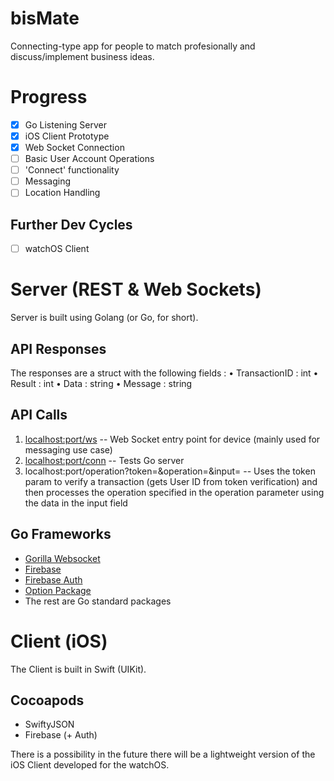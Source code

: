 # bisMate
Connecting-type app for people to match profesionally and discuss/implement business ideas. 

# Progress
- [x] Go Listening Server
- [x] iOS Client Prototype
- [x] Web Socket Connection
- [ ] Basic User Account Operations
- [ ] 'Connect' functionality
- [ ] Messaging
- [ ] Location Handling

## Further Dev Cycles
- [ ] watchOS Client

# Server (REST & Web Sockets)
Server is built using Golang (or Go, for short).

## API Responses
The responses are a struct with the following fields :
• TransactionID : int
• Result : int
• Data : string
• Message : string

## API Calls
1. [localhost:port/ws]("http://localhost:8000/ws") -- Web Socket entry point for device (mainly used for messaging use case)
2. [localhost:port/conn]("http://localhost:8000/conn") -- Tests Go server 
3. localhost:port/operation?token=<String>&operation=<String>&input=<String> -- Uses the token param to verify a transaction (gets User ID from token verification) and then processes the operation specified in the operation parameter using the data in the input field

## Go Frameworks 
- [Gorilla Websocket]("https://github.com/gorilla/websocket")
- [Firebase]("https://firebase.google.com/go")
- [Firebase Auth]("https://firebase.google.com/go/auth")
- [Option Package]("https://google.golang.org/api/option")
- The rest are Go standard packages

# Client (iOS)
The Client is built in Swift (UIKit).

## Cocoapods
- SwiftyJSON
- Firebase (+ Auth)

There is a possibility in the future there will be a lightweight version of the iOS Client developed for the watchOS.
